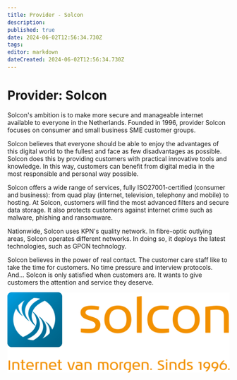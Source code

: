 ```yaml
---
title: Provider - Solcon
description: 
published: true
date: 2024-06-02T12:56:34.730Z
tags: 
editor: markdown
dateCreated: 2024-06-02T12:56:34.730Z
---
```


# Provider: Solcon

Solcon's ambition is to make more secure and manageable internet available to everyone in the Netherlands. Founded in 1996, provider Solcon focuses on consumer and small business SME customer groups.

Solcon believes that everyone should be able to enjoy the advantages of this digital world to the fullest and face as few disadvantages as possible. Solcon does this by providing customers with practical innovative tools and knowledge. In this way, customers can benefit from digital media in the most responsible and personal way possible.

Solcon offers a wide range of services, fully ISO27001-certified (consumer and business): from quad play (internet, television, telephony and mobile) to hosting. At Solcon, customers will find the most advanced filters and secure data storage. It also protects customers against internet crime such as malware, phishing and ransomware.

Nationwide, Solcon uses KPN's quality network. In fibre-optic outlying areas, Solcon operates different networks. In doing so, it deploys the latest technologies, such as GPON technology.

Solcon believes in the power of real contact. The customer care staff like to take the time for customers. No time pressure and interview protocols. And... Solcon is only satisfied when customers are. It wants to give customers the attention and service they deserve.

![solcon.png](/images/site/solcon.png)